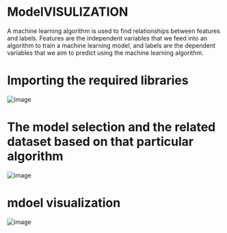 # ModelVISULIZATION

A machine learning algorithm is used to find relationships between features and labels. Features are the independent variables that we feed into an 
algorithm to train a machine learning model, and labels are the dependent variables that we aim to predict using the machine learning algorithm. 


# Importing the required libraries
![image](https://user-images.githubusercontent.com/104202659/205310755-bb8db404-c8ec-40ac-8db8-260023b6c2b6.png)


# The model selection and the related dataset based on that particular algorithm
![image](https://user-images.githubusercontent.com/104202659/205310950-9056df29-0b1c-47c3-af25-eba68d0a52b7.png)



# mdoel visualization
![image](https://user-images.githubusercontent.com/104202659/205311129-16a8035b-cd02-4f4d-ba1b-9273d600e50f.png)
